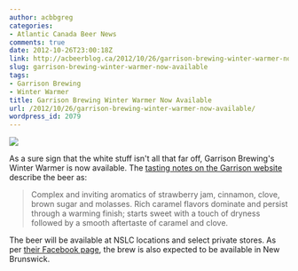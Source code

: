 ```yaml
---
author: acbbgreg
categories:
- Atlantic Canada Beer News
comments: true
date: 2012-10-26T23:00:18Z
link: http://acbeerblog.ca/2012/10/26/garrison-brewing-winter-warmer-now-available/
slug: garrison-brewing-winter-warmer-now-available
tags:
- Garrison Brewing
- Winter Warmer
title: Garrison Brewing Winter Warmer Now Available
url: /2012/10/26/garrison-brewing-winter-warmer-now-available/
wordpress_id: 2079
---
```


[![](http://acbeerblog.ca/wp-content/uploads/2012/10/garrison-winter.jpg)](http://acbeerblog.ca/wp-content/uploads/2012/10/garrison-winter.jpg)

As a sure sign that the white stuff isn't all that far off, Garrison Brewing's Winter Warmer is now available.  The [tasting notes on the Garrison website](http://adminpanel.garrisonbrewing.com/accounts/garrison/websites/garrisonbrewing.com/module_files/brewery/beer_group/2/beer/101.pdf) describe the beer as:


<blockquote>Complex and inviting aromatics of strawberry jam, cinnamon, clove, brown sugar and molasses. Rich caramel flavors dominate and persist through a warming finish; starts sweet with a touch of dryness followed by a smooth aftertaste of caramel and clove.</blockquote>


The beer will be available at NSLC locations and select private stores.  As per [their Facebook page](https://www.facebook.com/garrisonbrewing), the brew is also expected to be available in New Brunswick.
